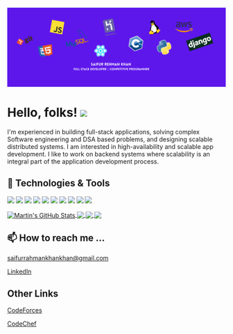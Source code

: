 [![Header](https://github.com/Saifu0/Saifu0/blob/main/Saifur%20Rehman%20Khan%20Full%20Stack%20Developer%20Competitive%20Programmer.png "Header")](https://github.com/Saifu0/)

# Hello, folks! <img src="https://raw.githubusercontent.com/MartinHeinz/MartinHeinz/master/wave.gif" width="30px">

I'm experienced in building full-stack applications, solving complex Software engineering and DSA based problems, and designing scalable distributed systems. I am interested in high-availability and scalable app development. I like to work on backend systems where scalability is an integral part of the application development process. 

## 🔧 Technologies & Tools
![](https://img.shields.io/badge/OS-Linux-informational?style=flat&logo=linux&logoColor=white&color=2bbc8a)
![](https://img.shields.io/badge/Code-Python-informational?style=flat&logo=python&logoColor=white&color=2bbc8a)
![](https://img.shields.io/badge/Code-JavaScript-informational?style=flat&logo=javascript&logoColor=white&color=2bbc8a)
![](https://img.shields.io/badge/Code-C++-informational?style=flat&logo=c++&logoColor=white&color=2bbc8a)
![](https://img.shields.io/badge/Code-React-informational?style=flat&logo=javascript&logoColor=white&color=2bbc8a)
![](https://img.shields.io/badge/Code-Django-informational?style=flat&logo=python&logoColor=white&color=2bbc8a)
![](https://img.shields.io/badge/Shell-Bash-informational?style=flat&logo=gnu-bash&logoColor=white&color=2bbc8a)
![](https://img.shields.io/badge/Tools-MySQL-informational?style=flat&logo=mysql&logoColor=white&color=2bbc8a)
![](https://img.shields.io/badge/Clouds-Heroku-informational?style=flat&logo=heroku&logoColor=white&color=2bbc8a)
![](https://img.shields.io/badge/Clouds-AWS-informational?style=flat&logo=aws&logoColor=white&color=2bbc8a)

<a href="https://github.com/Saifu0/Saifu0">
  <img align="center" src="https://github-readme-stats.vercel.app/api?username=Saifu0&show_icons=true&line_height=27&count_private=true&title_color=ffffff&text_color=c9cacc&icon_color=2bbc8a&bg_color=1d1f21" alt="Martin's GitHub Stats" />
</a>

<a href="https://github.com/Saifu0/ml-visualizer">
  <img align="center" src="https://github-readme-stats.vercel.app/api/pin/?username=Saifu0&repo=ml-visualizer&title_color=ffffff&text_color=c9cacc&icon_color=2bbc8a&bg_color=1d1f21" />
</a>


<a href="https://github.com/Saifu0/trackify-backend">
  <img align="center" src="https://github-readme-stats.vercel.app/api/pin/?username=Saifu0&repo=trackify-backend&title_color=ffffff&text_color=c9cacc&icon_color=2bbc8a&bg_color=1d1f21" />
  
 <a href="https://github.com/Saifu0/product-service-api">
  <img align="center" src="https://github-readme-stats.vercel.app/api/pin/?username=Saifu0&repo=product-service-api&title_color=ffffff&text_color=c9cacc&icon_color=2bbc8a&bg_color=1d1f21" />
  

</a>   

## 📫 How to reach me ...
[saifurrahmankhankhan@gmail.com](saifurrahmankhankhan@gmail.com)

[LinkedIn](https://www.linkedin.com/in/saifu0/)

## Other Links

[CodeForces](https://codeforces.com/profile/.Pain.)

[CodeChef](https://www.codechef.com/users/saifu0)

<!--
**Saifu0/Saifu0** is a ✨ _special_ ✨ repository because its `README.md` (this file) appears on your GitHub profile.

Here are some ideas to get you started:

- 🔭 I’m currently working on ...
- 🌱 I’m currently learning ...
- 👯 I’m looking to collaborate on ...
- 🤔 I’m looking for help with ...
- 💬 Ask me about ...
- 📫 How to reach me: ...
- 😄 Pronouns: ...
- ⚡ Fun fact: ...
-->
